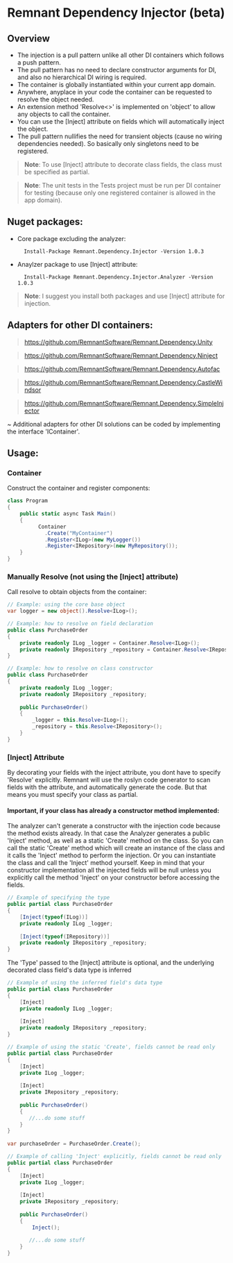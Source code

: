 # Remnant Dependency Injector (beta)

## Overview

- The injection is a pull pattern unlike all other DI containers which follows a push pattern.
- The pull pattern has no need to declare constructor arguments for DI, and also no hierarchical DI wiring is required.
- The container is globally instantiated within your current app domain.
- Anywhere, anyplace in your code the container can be requested to resolve the object needed.
- An extension method 'Resolve<<TType>>' is implemented on 'object' to allow any objects to call the container. 
- You can use the [Inject] attribute on fields which will automatically inject the object.
- The pull pattern nullifies the need for transient objects (cause no wiring dependencies needed). So basically only singletons need to be registered.

> **Note**: To use [Inject] attribute to decorate class fields, the class must be specified as partial.
        
> **Note**: The unit tests in the Tests project must be run per DI container for testing (because only one registered container is allowed in the app domain). 

## Nuget packages:

- Core package excluding the analyzer: 

        Install-Package Remnant.Dependency.Injector -Version 1.0.3

- Anaylzer package to use [Inject] attribute: 

        Install-Package Remnant.Dependency.Injector.Analyzer -Version 1.0.3

> **Note**: I suggest you install both packages and use [Inject] attribute for injection.
        
## Adapters for other DI containers:
        
> https://github.com/RemnantSoftware/Remnant.Dependency.Unity
        
> https://github.com/RemnantSoftware/Remnant.Dependency.Ninject
        
> https://github.com/RemnantSoftware/Remnant.Dependency.Autofac
        
> https://github.com/RemnantSoftware/Remnant.Dependency.CastleWindsor
        
> https://github.com/RemnantSoftware/Remnant.Dependency.SimpleInjector
  
  ~ Additional adapters for other DI solutions can be coded by implementing the interface 'IContainer'. 
        
## Usage:

### Container

Construct the container and register components:

```csharp
class Program
{
    public static async Task Main()
    {
          Container
            .Create("MyContainer")
            .Register<ILog>(new MyLogger())
            .Register<IRepository>(new MyRepository());
    }
}
```
        
### Manually Resolve (not using the [Inject] attribute)

Call resolve to obtain objects from the container:

```csharp
// Example: using the core base object
var logger = new object().Resolve<ILog>();
```


```csharp
// Example: how to resolve on field declaration
public class PurchaseOrder
{
    private readonly ILog _logger = Container.Resolve<ILog>();
    private readonly IRepository _repository = Container.Resolve<IRepository>();
}
```

```csharp
// Example: how to resolve on class constructor
public class PurchaseOrder
{
    private readonly ILog _logger;
    private readonly IRepository _repository;
    
    public PurchaseOrder()
    {
        _logger = this.Resolve<ILog>();
        _repository = this.Resolve<IRepository>();
    }
}
```

### [Inject] Attribute

By decorating your fields with the inject attribute, you dont have to specify 'Resolve' explicitly.
Remnant will use the roslyn code generator to scan fields with the attribute, and automatically generate the code.
But that means you must specify your class as partial.
        
#### Important, if your class has already a constructor method implemented: 
The analyzer can't generate a constructor with the injection code because the method exists already. 
In that case the Analyzer generates a public 'Inject' method, as well as a static 'Create' method on the class. 
So you can call the static 'Create' method which will create an instance of the class and it calls the 'Inject' method to perform the injection. 
Or you can instantiate the class and call the 'Inject' method yourself. Keep in mind that your constructor implementation all the injected 
fields will be null unless you explicitly call the method 'Inject' on your constructor before accessing the fields.


```csharp
// Example of specifying the type
public partial class PurchaseOrder
{
    [Inject(typeof(ILog))]
    private readonly ILog _logger;
    
    [Inject(typeof(IRepository))] 
    private readonly IRepository _repository;
}
```

The 'Type' passed to the [Inject] attribute is optional, and the underlying decorated class field's data type is inferred

```csharp
// Example of using the inferred field's data type
public partial class PurchaseOrder
{
    [Inject]
    private readonly ILog _logger;
    
    [Inject] 
    private readonly IRepository _repository;
}
```

```csharp
// Example of using the static 'Create', fields cannot be read only
public partial class PurchaseOrder
{
    [Inject]
    private ILog _logger;
    
    [Inject] 
    private IRepository _repository;
        
    public PurchaseOrder()
    {
       //...do some stuff   
    }
}
        
var purchaseOrder = PurchaseOrder.Create();
```
        
```csharp
// Example of calling 'Inject' explicitly, fields cannot be read only
public partial class PurchaseOrder
{
    [Inject]
    private ILog _logger;
    
    [Inject] 
    private IRepository _repository;
    
    public PurchaseOrder()
    {
        Inject();
        
       //...do some stuff   
    }
}
```
